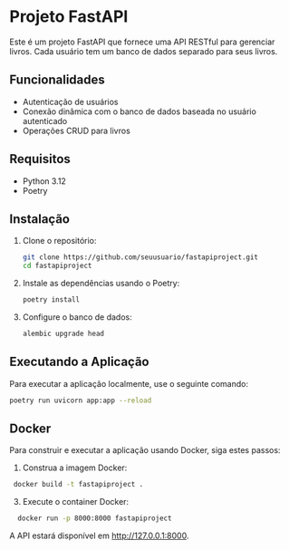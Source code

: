 # Projeto FastAPI

Este é um projeto FastAPI que fornece uma API RESTful para gerenciar livros. Cada usuário tem um banco de dados separado para seus livros.

## Funcionalidades

- Autenticação de usuários
- Conexão dinâmica com o banco de dados baseada no usuário autenticado
- Operações CRUD para livros

## Requisitos

- Python 3.12
- Poetry

## Instalação

1. Clone o repositório:

    ```sh
    git clone https://github.com/seuusuario/fastapiproject.git
    cd fastapiproject
    ```

2. Instale as dependências usando o Poetry:

    ```sh
    poetry install
    ```

3. Configure o banco de dados:

    ```sh
    alembic upgrade head
    ```

## Executando a Aplicação

Para executar a aplicação localmente, use o seguinte comando:

```sh
poetry run uvicorn app:app --reload
```


## Docker

Para construir e executar a aplicação usando Docker, siga estes passos:  

1. Construa a imagem Docker:
   
 ```sh
  docker build -t fastapiproject .
 ```
  
3. Execute o container Docker:

```sh
  docker run -p 8000:8000 fastapiproject
```

A API estará disponível em http://127.0.0.1:8000.

